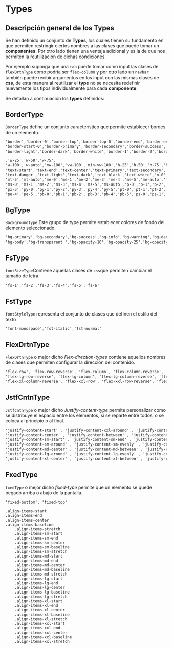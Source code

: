 # Types



## Descripción general de los Types

Se han definido un conjunto de **Types**, los cuales tienen su fundamento  en que permiten restringir ciertos nombres a las clases que puede tomar un **componentes**. Por otro lado tienen una ventaja adicional y es la de que nos permiten la reutilización de dichas condiciones.

Por ejemplo suponga que una `tab` puede tomar como input las clases de `flexDrtnType` como podría ser `flex-column` y por otro lado un `navbar` también puede recibir argumentos en los input con las mismas clases de **css**, de esta manera al reutilizar el **type** no se necesita redefinir nuevamente los tipos individualmente para cada **componente**.

Se detallan a continuación los **types** definidos:

## BorderType

`BorderType` define un conjunto característico que permite establecer bordes de un elemento.

```css
'border','border-0','border-top','border-top-0','border-end','border-end-0','border-bottom','border-bottom-0','border-start',
'border-start-0','border-primary','border-secondary','border-success','border-info','border-warning','border-danger',
'border-light','border-dark','border-white','border-1','border-2','border-3','border-4','border-5'

,'w-25','w-50','w-75',
'w-100','w-auto','mw-100','vw-100','min-vw-100','h-25','h-50','h-75','h-100','h-auto','mh-100','vh-100','min-vh-100',
'text-start','text-end','text-center','text-primary','text-secondary','text-success','text-info','text-warning',
'text-danger','text-light','text-dark','text-black','text-white','m-0','m-1','m-2','m-3','m-4','m-5','m-auto','mx-0','mx-1','mx-2','mx-3','mx-4','mx-5','mx-auto','my-0','my-1','my-2','my-3','my-4','my-5','my-auto','mt-0','mt-1','mt-2','mt-3','mt-4',
'mt-5','mt-auto','me-0','me-1','me-2','me-3','me-4','me-5','me-auto','mb-0','mb-1','mb-2','mb-3','mb-4','mb-5','mb-auto',
'ms-0','ms-1','ms-2','ms-3','ms-4','ms-5','ms-auto','p-0','p-1','p-2','p-3','p-4','p-5','px-0','px-1','px-2','px-3','px-4',
'px-5','py-0','py-1','py-2','py-3','py-4','py-5','pt-0','pt-1','pt-2','pt-3','pt-4','pt-5','pe-0','pe-1','pe-2','pe-3',
'pe-4','pe-5','pb-0','pb-1','pb-2','pb-3','pb-4','pb-5','ps-0','ps-1','ps-2','ps-3','ps-4','ps-5','fw-light','fw-lighter','fw-normal','fw-bold','fw-bolder',

```



## BgType

`BackgroundType` Este grupo de type permite establecer colores de fondo del elemento seleccionado.

```css
'bg-primary','bg-secondary','bg-success','bg-info','bg-warning','bg-danger','bg-light','bg-dark','bg-black','bg-white',
'bg-body','bg-transparent ','bg-opacity-10','bg-opacity-25','bg-opacity-50','bg-opacity-75','bg-opacity-100 ','bg-gradient'
```



## FsType

`fontSizeType`Contiene aquellas clases de `css`que permiten cambiar el tamaño de letra

```css
'fs-1','fs-2','fs-3','fs-4','fs-5','fs-6'
```



## FstType

`fontStyleType` representa el conjunto de clases que definen el estilo del texto

```css
'font-monospace','fst-italic','fst-normal'
```





## FlexDrtnType

`FlexDrtnType` o mejor dicho *Flex-direction-types* contiene aquellos nombres de clases que permiten configurar la dirección del contenido. 

```css
'flex-row', 'flex-row-reverse', 'flex-column', 'flex-column-reverse', 'flex-sm-row', 'flex-sm-row-reverse', 'flex-sm-column', 'flex-sm-column-reverse', 'flex-md-row', 'flex-md-row-reverse', 'flex-md-column', 'flex-md-column-reverse', 'flex-lg-row', 
'flex-lg-row-reverse', 'flex-lg-column', 'flex-lg-column-reverse', 'flex-xl-row', 'flex-xl-row-reverse', 'flex-xl-column', 
'flex-xl-column-reverse', 'flex-xxl-row', 'flex-xxl-row-reverse', 'flex-xxl-column', 'flex-xxl-column-reverse' 

```



## JstfCntnType

`JstfCntnType` o mejor dicho *Justify-content-type* permite personalizar como se distribuye el espacio entre los elementos, si se reparte entre todos, o se coloca al principio o al final.

```css
'justify-content-start' , 'justify-content-xxl-around' , 'justify-content-xxl-evenly', 'justify-content-end' ,
'justify-content-center' , 'justify-content-between' , 'justify-content-around' , 'justify-content-evenly' , 
'justify-content-sm-start' , 'justify-content-sm-end' , 'justify-content-sm-center' , 'justify-content-sm-between' , 
'justify-content-sm-around' , 'justify-content-sm-evenly' , 'justify-content-md-start' , 'justify-content-md-end' , 
'justify-content-md-center' , 'justify-content-md-between' , 'justify-content-md-around' , 'justify-content-md-evenly' , 'justify-content-lg-start' , 'justify-content-lg-end' , 'justify-content-lg-center' , 'justify-content-lg-between' , 
'justify-content-lg-around' , 'justify-content-lg-evenly' , 'justify-content-xl-start' , 'justify-content-xl-end' , 
'justify-content-xl-center' , 'justify-content-xl-between' , 'justify-content-xl-around' , 'justify-content-xl-evenly' , 'justify-content-xxl-start' , 'justify-content-xxl-end' , 'justify-content-xxl-center' , 'justify-content-xxl-between' 
```



## FxedType

`fxedType` o mejor dicho *fixed-type* permite que un elemento se quede pegado arriba o abajo de la pantalla.

```css
'fixed-bottom', 'fixed-top'
```



```
.align-items-start
.align-items-end
.align-items-center
.align-items-baseline
    .align-items-stretch
    .align-items-sm-start
    .align-items-sm-end
    .align-items-sm-center
    .align-items-sm-baseline
    .align-items-sm-stretch
    .align-items-md-start
    .align-items-md-end
    .align-items-md-center
    .align-items-md-baseline
    .align-items-md-stretch
    .align-items-lg-start
    .align-items-lg-end
    .align-items-lg-center
    .align-items-lg-baseline
    .align-items-lg-stretch
    .align-items-xl-start
    .align-items-xl-end
    .align-items-xl-center
    .align-items-xl-baseline
    .align-items-xl-stretch
    .align-items-xxl-start
    .align-items-xxl-end
    .align-items-xxl-center
    .align-items-xxl-baseline
    .align-items-xxl-stretch
```


